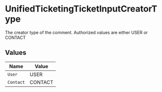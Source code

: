 # UnifiedTicketingTicketInputCreatorType

The creator type of the comment. Authorized values are either USER or CONTACT


## Values

| Name      | Value     |
| --------- | --------- |
| `User`    | USER      |
| `Contact` | CONTACT   |